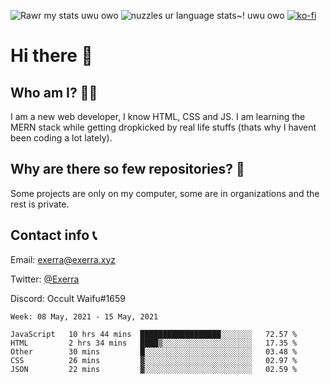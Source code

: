 ![Rawr my stats uwu owo](https://github-readme-stats.vercel.app/api?username=Exerra&show_icons=true&theme=buefy)
![nuzzles ur language stats~! uwu owo](https://github-readme-stats.vercel.app/api/top-langs/?username=Exerra&layout=compact)
[![ko-fi](https://www.ko-fi.com/img/githubbutton_sm.svg)](https://ko-fi.com/X8X130H96)
# Hi there 👋
## Who am I? 🙋‍♀️
I am a new web developer, I know HTML, CSS and JS. I am learning the MERN stack while getting dropkicked by real life stuffs (thats why I havent been coding a lot lately).
## Why are there so few repositories? 🤔
Some projects are only on my computer, some are in organizations and the rest is private.
## Contact info 📞
Email: [exerra@exerra.xyz](mailto:exerra@exerra.xyz)

Twitter: [@Exerra](https://twitter.com/exerra)

Discord: Occult Waifu#1659

<!--START_SECTION:waka-->
```text
Week: 08 May, 2021 - 15 May, 2021

JavaScript   10 hrs 44 mins  ██████████████████░░░░░░░   72.57 % 
HTML         2 hrs 34 mins   ████▒░░░░░░░░░░░░░░░░░░░░   17.35 % 
Other        30 mins         █░░░░░░░░░░░░░░░░░░░░░░░░   03.48 % 
CSS          26 mins         ▓░░░░░░░░░░░░░░░░░░░░░░░░   02.97 % 
JSON         22 mins         ▓░░░░░░░░░░░░░░░░░░░░░░░░   02.59 % 
```
<!--END_SECTION:waka-->

